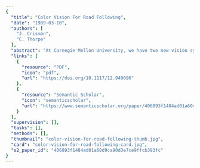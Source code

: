 ```yaml
---
{
  "title": "Color Vision For Road Following",
  "date": "1989-03-10",
  "authors": [
    "J. Crisman",
    "C. Thorpe"
  ],
  "abstract": "At Carnegie Mellon University, we have two new vision systems for outdoor road following. The first system, called SCARF (Supervised Classification Applied to Road Following), is designed to be fast and robust when the vehicle is running in both sunshine and shadows under constant illumination. The second system, UNSCARF (UNSupervised Classification Applied to Road Following), is slower, but provides good results even if the sun is alternately covered by clouds or uncovered. SCARF incorporates our results from our previous experience with road tracking by supervised classification. It is an adaptive supervised classification scheme using color data from two cameras to form a new six dimensional color space. The road is localized by a Hough space technique. SCARF is specifically designed for fast implementation on the WARP supercomputer, an experimental parallel architecture developed at Carnegie Mellon. UNSCARF uses an unsupervised classification algorithm to group the pixels in the image into regions. The road is detected by finding the set of regions which, grouped together, best match the road shape. UNSCARF can be expanded easily to perform unsupervised classification on any number of features, and to use any combination of constraints to select the best combination of regions. The basic unsupervised classification segmentation will also have applications outside the realm of road following.",
  "links": [
    {
      "resource": "PDF",
      "icon": "pdf",
      "url": "https://doi.org/10.1117/12.949096"
    },
    {
      "resource": "Semantic Scholar",
      "icon": "semanticscholar",
      "url": "https://www.semanticscholar.org/paper/406893f1484ad01a60d9ca90d3e7ce9ffcb393fc"
    }
  ],
  "supervision": [],
  "tasks": [],
  "methods": [],
  "thumbnail": "color-vision-for-road-following-thumb.jpg",
  "card": "color-vision-for-road-following-card.jpg",
  "s2_paper_id": "406893f1484ad01a60d9ca90d3e7ce9ffcb393fc"
}
---
```


